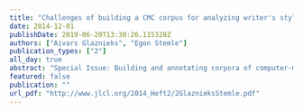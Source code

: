 ```yaml
---
title: "Challenges of building a CMC corpus for analyzing writer's style by age: The DiDi project"
date: 2014-12-01
publishDate: 2019-06-20T13:30:26.115328Z
authors: ["Aivars Glaznieks", "Egon Stemle"]
publication_types: ["2"]
all_day: true
abstract: "Special Issue: Building and annotating corpora of computer-mediated discourse. Issues and Challenges at the Inteface of Corpus and Computational Linguistics"
featured: false
publication: ""
url_pdf: "http://www.jlcl.org/2014_Heft2/2GlaznieksStemle.pdf"
---
```


